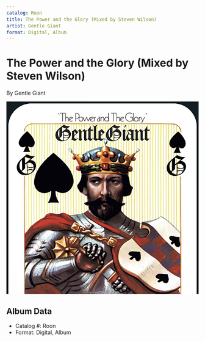 ```yaml
---
catalog: Roon
title: The Power and the Glory (Mixed by Steven Wilson)
artist: Gentle Giant
format: Digital, Album
---
```


# The Power and the Glory (Mixed by Steven Wilson)

By Gentle Giant

![](../../assets/albumcovers/Gentle_Giant-The_Power_and_the_Glory_Mixed_by_Steven_Wilson.png)

## Album Data

- Catalog #: Roon
- Format: Digital, Album

